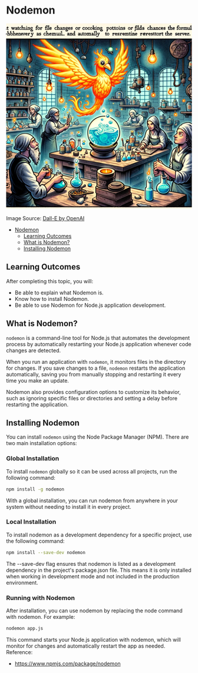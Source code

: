 # Nodemon

![Nodemon](Nodemon.webp)

Image Source: [Dall-E by OpenAI](https://openai.com/)

- [Nodemon](#nodemon)
  - [Learning Outcomes](#learning-outcomes)
  - [What is Nodemon?](#what-is-nodemon)
  - [Installing Nodemon](#installing-nodemon)

## Learning Outcomes

After completing this topic, you will:

- Be able to explain what Nodemon is.
- Know how to install Nodemon.
- Be able to use Nodemon for Node.js application development.

## What is Nodemon?

`nodemon` is a command-line tool for Node.js that automates the development process by automatically restarting your Node.js application whenever code changes are detected.

When you run an application with `nodemon`, it monitors files in the directory for changes. If you save changes to a file, `nodemon` restarts the application automatically, saving you from manually stopping and restarting it every time you make an update.

Nodemon also provides configuration options to customize its behavior, such as ignoring specific files or directories and setting a delay before restarting the application.

## Installing Nodemon

You can install `nodemon` using the Node Package Manager (NPM). There are two main installation options:

### Global Installation

To install `nodemon` globally so it can be used across all projects, run the following command:

```bash
npm install -g nodemon
```
With a global installation, you can run nodemon from anywhere in your system without needing to install it in every project.

### Local Installation

To install nodemon as a development dependency for a specific project, use the following command:
```bash
npm install --save-dev nodemon
```
The --save-dev flag ensures that nodemon is listed as a development dependency in the project's package.json file. This means it is only installed when working in development mode and not included in the production environment.
### Running with Nodemon
After installation, you can use nodemon by replacing the node command with nodemon. For example:
```bash
nodemon app.js
```
This command starts your Node.js application with nodemon, which will monitor for changes and automatically restart the app as needed.
Reference:

- <https://www.npmjs.com/package/nodemon>
